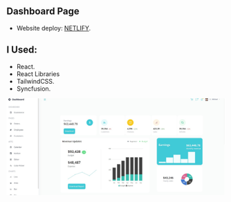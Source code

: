 ## Dashboard Page

- Website deploy: [NETLIFY](https://incandescent-rolypoly-971d64.netlify.app/).

## I Used:

- React.
- React Libraries
- TailwindCSS.
-  Syncfusion.

![preview img](/preview.jpg)
